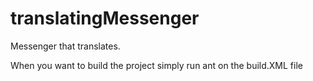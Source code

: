 # translatingMessenger
Messenger that translates.


When you want to build the project simply run ant on the build.XML file
